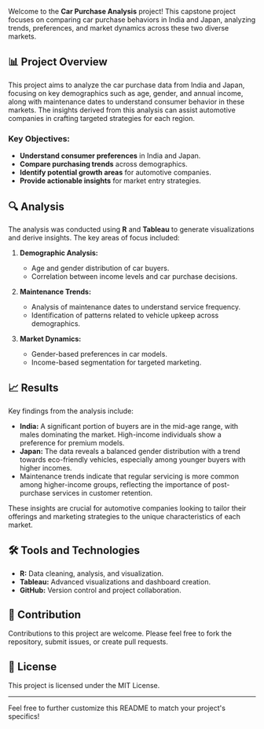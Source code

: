 
Welcome to the **Car Purchase Analysis** project! This capstone project focuses on comparing car purchase behaviors in India and Japan, analyzing trends, preferences, and market dynamics across these two diverse markets.

## 📊 Project Overview

This project aims to analyze the car purchase data from India and Japan, focusing on key demographics such as age, gender, and annual income, along with maintenance dates to understand consumer behavior in these markets. The insights derived from this analysis can assist automotive companies in crafting targeted strategies for each region.

### Key Objectives:
- **Understand consumer preferences** in India and Japan.
- **Compare purchasing trends** across demographics.
- **Identify potential growth areas** for automotive companies.
- **Provide actionable insights** for market entry strategies.

## 🔍 Analysis

The analysis was conducted using **R** and **Tableau** to generate visualizations and derive insights. The key areas of focus included:

1. **Demographic Analysis:** 
   - Age and gender distribution of car buyers.
   - Correlation between income levels and car purchase decisions.
  
2. **Maintenance Trends:**
   - Analysis of maintenance dates to understand service frequency.
   - Identification of patterns related to vehicle upkeep across demographics.
  
3. **Market Dynamics:**
   - Gender-based preferences in car models.
   - Income-based segmentation for targeted marketing.

## 📈 Results

Key findings from the analysis include:
- **India:** A significant portion of buyers are in the mid-age range, with males dominating the market. High-income individuals show a preference for premium models.
- **Japan:** The data reveals a balanced gender distribution with a trend towards eco-friendly vehicles, especially among younger buyers with higher incomes.
- Maintenance trends indicate that regular servicing is more common among higher-income groups, reflecting the importance of post-purchase services in customer retention.

These insights are crucial for automotive companies looking to tailor their offerings and marketing strategies to the unique characteristics of each market.

## 🛠️ Tools and Technologies

- **R:** Data cleaning, analysis, and visualization.
- **Tableau:** Advanced visualizations and dashboard creation.
- **GitHub:** Version control and project collaboration.

## 🤝 Contribution

Contributions to this project are welcome. Please feel free to fork the repository, submit issues, or create pull requests.

## 📜 License

This project is licensed under the MIT License.

---

Feel free to further customize this README to match your project's specifics!
